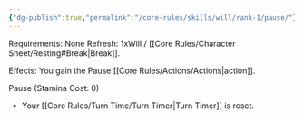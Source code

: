 ```yaml
---
{"dg-publish":true,"permalink":"/core-rules/skills/will/rank-1/pause/"}
---
```


Requirements: None
Refresh: 1xWill / [[Core Rules/Character Sheet/Resting#Break\|Break]].

Effects:
You gain the Pause [[Core Rules/Actions/Actions\|action]].

Pause (Stamina Cost: 0)
- Your [[Core Rules/Turn Time/Turn Timer\|Turn Timer]] is reset.